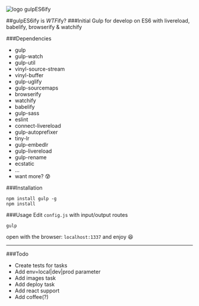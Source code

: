 
![logo gulpES6ify](https://raw.githubusercontent.com/davesnx/gulpES6ify/master/header.png)

##gulpES6ify is *WTF*ify?
###Initial Gulp for develop on ES6 with livereload, babelify, browserify & watchify

###Dependencies
 - gulp
 - gulp-watch
 - gulp-util
 - vinyl-source-stream
 - vinyl-buffer
 - gulp-uglify
 - gulp-sourcemaps
 - browserify
 - watchify
 - babelify
 - gulp-sass
 - eslint
 - connect-livereload
 - gulp-autoprefixer
 - tiny-lr
 - gulp-embedlr
 - gulp-livereload
 - gulp-rename
 - ecstatic
 - ...
 - want more? :cold_sweat:

###Installation
```
npm install gulp -g
npm install
```

###Usage
Edit `config.js` with input/output routes
```
gulp
```
open with the browser: `localhost:1337`
and enjoy :satisfied:

___

###Todo
 - Create tests for tasks
 - Add env=local|dev|prod parameter
 - Add images task
 - Add deploy task
 - Add react support
 - Add coffee(?)
